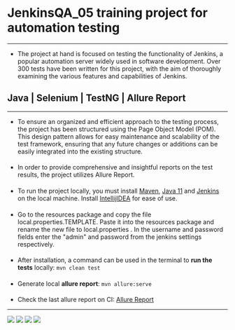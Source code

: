 # JenkinsQA_05 training project for automation testing

---
* The project at hand is focused on testing the functionality of Jenkins, a popular automation server widely used in software development.
Over 300 tests have been written for this project, with the aim of thoroughly examining the various features and capabilities of Jenkins.

## Java | Selenium | TestNG | Allure Report

---
* To ensure an organized and efficient approach to the testing process, the project has been structured using the Page Object Model (POM).
This design pattern allows for easy maintenance and scalability of the test framework, ensuring that any future changes or additions can be easily integrated into the existing structure.
####
* In order to provide comprehensive and insightful reports on the test results, the project utilizes Allure Report.
####
* To run the project locally, you must install [Maven](https://maven.apache.org/download.cgi), [Java 11](https://docs.aws.amazon.com/corretto/latest/corretto-11-ug/downloads-list.html) and [Jenkins](https://www.jenkins.io/download/)  on the local machine. 
Install [IntellijIDEA](https://www.jetbrains.com/idea/download/#section=windows) for ease of use.
####
* Go to the resources package and copy the file local.properties.TEMPLATE.
Paste it into the resources package and rename the new file to local.properties .
In the username and password fields enter the "admin" and password from the jenkins settings respectively.
####
* After installation, a command can be used in the terminal to <b>run the tests</b> locally: `mvn clean test`
####
* Generate local <b>allure report</b>: `mvn allure:serve`
####
* Check the last allure report on CI: [Allure Report](https://redroverschool.github.io/JenkinsQA_05/index.html)

---
![](https://img.shields.io/badge/java-version%2011-blue?style=flat-square)
![](https://img.shields.io/badge/selenium-v.4.5.3-red?style=flat-square)
![](https://img.shields.io/badge/testng-v.7.6.1-success?style=flat-square)
![](https://img.shields.io/badge/allure-v.2.20.1-yellow?style=flat-square)